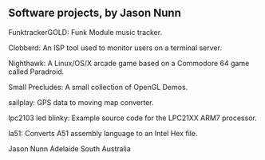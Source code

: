 Software projects, by Jason Nunn
--------------------------------

FunktrackerGOLD: Funk Module music tracker.

Clobberd: An ISP tool used to monitor users on a terminal server.

Nighthawk: A Linux/OS/X arcade game based on a Commodore 64 game called Paradroid.

Small Precludes: A small collection of OpenGL Demos.

sailplay: GPS data to moving map converter.

lpc2103 led blinky: Example source code for the LPC21XX ARM7 processor. 

la51: Converts A51 assembly language to an Intel Hex file.

Jason Nunn
Adelaide South Australia
